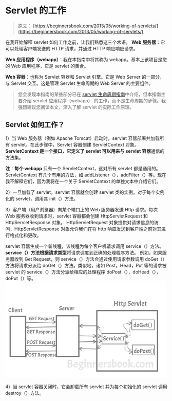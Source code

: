 # Servlet 的工作

> 原文： [https://beginnersbook.com/2013/05/working-of-servlets/](https://beginnersbook.com/2013/05/working-of-servlets/)

在我开始解释 servlet 如何工作之前，让我们熟悉这三个术语。
**Web 服务器**：它可以处理客户端发送的 HTTP 请求，并通过 HTTP 响应响应请求。

**Web 应用程序（webapp）**：我在本指南中将其称为 webapp。基本上该项目是您的 Web 应用程序，它是 servlet 的集合。

**Web 容器**：也称为 Servlet 容器和 Servlet 引擎。它是 Web Server 的一部分，与 Servlet 交互。这是管理 Servlet 生命周期的 Web Server 的主要组件。

> 您会发现本指南的某些部分已在 [servlet 生命周期指南](https://beginnersbook.com/2013/05/servlet-life-cycle/)中介绍，但本指南主要介绍 servlet 应用程序（webapp）
> 的工作，而不是生命周期的步骤。我强烈建议您阅读本文，深入了解 servlet 的实际工作原理。

## Servlet 如何工作？

1）当 Web 服务器（例如 Apache Tomcat）启动时，servlet 容器部署并加载所有 servlet。在此步骤中，Servlet 容器创建 ServletContext 对象。 **ServletContext 是一个接口，它定义了 servlet 可以用来与 servlet 容器**通信的方法集。

**注**：**每个 webapp** 只有一个 ServletContext，这对所有 servlet 都是通用的。 ServletContext 有几个有用的方法，如 addListener（），addFilter（）等。现在我不解释它们，因为我将在一个关于 ServletContext 的单独文本中介绍它们。

2）一旦加载了 servlet，servlet 容器就会创建 servlet 类的实例。对于每个实例化的 servlet，调用其 init（）方法。

3）客户端（用户浏览器）向某个端口上的 Web 服务器发送 Http 请求。每次 Web 服务器收到请求时，servlet 容器都会创建 HttpServletRequest 和 HttpServletResponse 对象。 HttpServletRequest 对象提供对请求信息的访问，HttpServletResponse 对象允许我们在将 http 响应发送到客户端之前对其进行格式化和更改。

servlet 容器生成一个新线程，该线程为每个客户机请求调用 service（）方法。 **service（）方法根据请求类型**将请求调度到正确的处理程序方法。
例如，如果服务器收到 Get Request，则 service（）方法会通过使用请求参数调用 doGet（）方法将请求分派给 doGet（）方法。类似地，诸如 Post，Head，Put 等的请求被 servlet 的 service（）方法分派给相应的处理程序 doPost（），doHead（），doPut（）等。
![Http Servlet](img/800e239048bf09e4171bc1a7b1b429a7.jpg)

4）当 servlet 容器关闭时，它会卸载所有 servlet 并为每个初始化的 servlet 调用 destroy（）方法。
